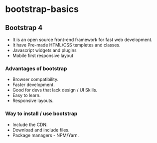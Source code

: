 # bootstrap-basics

## Bootstrap 4
- It is an open source front-end framework for fast web development.
- It have Pre-made HTML/CSS templetes  and classes.
- Javascript widgets and plugins
- Mobile first responsive layout

### Advantages of bootstrap
- Browser compatibility.
- Faster development.
- Good for devs that lack design / UI Skills.
- Easy to learn.
- Responsive layouts.

### Way to install / use bootstrap
- Include the CDN.
- Download and include files.
- Package managers - NPM/Yarn.